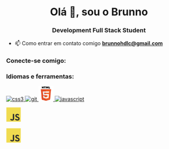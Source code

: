 <h1 align="center">Olá 👋, sou o Brunno</h1>
<h3 align="center">Development Full Stack Student</h3>

- 📫 Como entrar em contato comigo **brunnohdlc@gmail.com**

<h3 align="left">Conecte-se comigo:</h3>
<p align="left">
</p>

<h3 align="left">Idiomas e ferramentas:</h3>
<p align="left"> <a href="https://www.w3schools.com/css/" target="_blank" rel="noreferrer"> <img src="https://raw.githubusercontent. com/devicons/devicon/master/icons/css3/css3-original-wordmark.svg" alt="css3" width="40" height="40"/> </a> <a href="https:// git-scm.com/" target="_blank" rel="noreferrer"> <img src="https://www.vectorlogo.zone/logos/git-scm/git-scm-icon.svg" alt=" git" width="40" height="40"/> </a> <a href="https://www.w3.org/html/" target="_blank" rel="noreferrer"> <img src ="https://raw.githubusercontent.com/devicons/devicon/master/icons/html5/html5-original-wordmark.svg" alt="html5" width="40" height="40"/> </a> <a href="https:// developer.mozilla.org/en-US/docs/Web/JavaScript" target="_blank" rel="noreferrer"> <img src="https://raw.githubusercontent.com/devicons/devicon/master/icons/ javascript/javascript-original.svg" alt="javascript" width="40" height="40"/> </a> </p><img src="https://raw.githubusercontent.com/devicons/devicon/master/icons/javascript/javascript-original.svg" alt="javascript" width="40" height="40"/ > </a> </p><img src="https://raw.githubusercontent.com/devicons/devicon/master/icons/javascript/javascript-original.svg" alt="javascript" width="40" height="40"/ > </a> </p>


